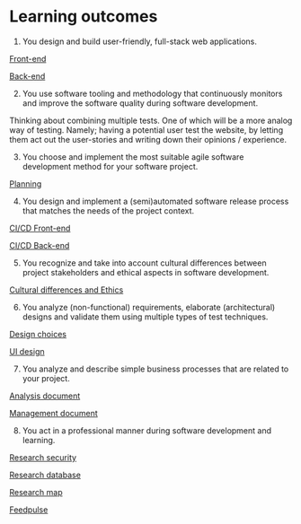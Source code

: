 # Learning outcomes
1.	You design and build user-friendly, full-stack web applications.

[Front-end](https://github.com/S3-Portfolio/Front-end)

[Back-end](https://github.com/S3-Portfolio/Back-end)

2.	You use software tooling and methodology that continuously monitors and improve the software quality during software development.

Thinking about combining multiple tests. 
One of which will be a more analog way of testing. 
Namely; having a potential user test the website, by letting them act out the user-stories and writing down their opinions / experience.

3.	You choose and implement the most suitable agile software development method for your software project.

[Planning](https://github.com/orgs/S3-Portfolio/projects/1)

4.	You design and implement a (semi)automated software release process that matches the needs of the project context.

[CI/CD Front-end](https://github.com/S3-Portfolio/Front-end/actions)

[CI/CD Back-end](https://github.com/S3-Portfolio/Back-end/actions)

5.	You recognize and take into account cultural differences between project stakeholders and ethical aspects in software development.

[Cultural differences and Ethics](https://github.com/S3-Portfolio/General/blob/6bf6a92955f02302a7a73e62fde58c0cbf7e6053/CulturalDifferencesEthics.md)

6.	You analyze (non-functional) requirements, elaborate (architectural) designs and validate them using multiple types of test techniques.

[Design choices](https://github.com/S3-Portfolio/General/blob/6bf6a92955f02302a7a73e62fde58c0cbf7e6053/Choices.md)

[UI design](https://github.com/S3-Portfolio/General/blob/1a022b807e0eb27287c6dac0e17f54487a9be004/UI%20edited.png)

7.	You analyze and describe simple business processes that are related to your project.

[Analysis document](https://github.com/S3-Portfolio/General/blob/6bf6a92955f02302a7a73e62fde58c0cbf7e6053/Analysis.md)

[Management document](https://github.com/S3-Portfolio/General/blob/6bf6a92955f02302a7a73e62fde58c0cbf7e6053/management.md)

8.	You act in a professional manner during software development and learning.

[Research security](https://github.com/S3-Portfolio/General/blob/31d82df614daecb053c0043058df8bfad80de2c8/ResearchSecurity.md)

[Research database](https://github.com/S3-Portfolio/General/blob/4aedd28ca9874744bf038afd590793d6f41d4d3c/ResearchDatabase.md)

[Research map](https://github.com/S3-Portfolio/General/blob/2bed632e4f1b88b9198c911d99a4de62b886d2a2/ResearchMap.md)

[Feedpulse](https://fhict.instructure.com/courses/12992/external_tools/1067)
